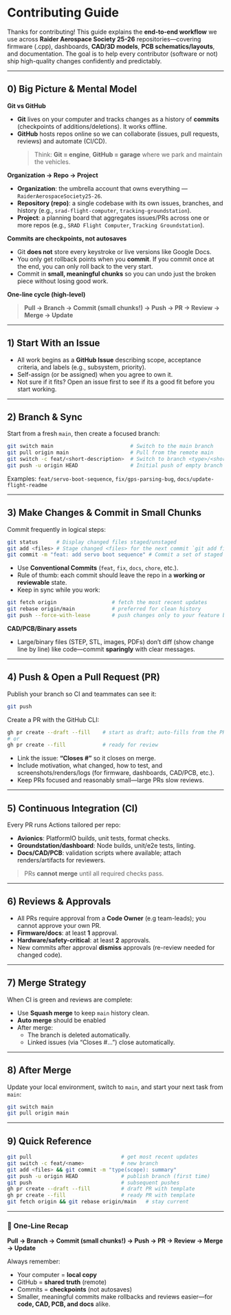 # Contributing Guide

Thanks for contributing! This guide explains the **end-to-end workflow** we use across **Raider Aerospace Society 25-26** repositories—covering firmware (.cpp), dashboards, **CAD/3D models**, **PCB schematics/layouts**, and documentation. The goal is to help every contributor (software or not) ship high-quality changes confidently and predictably.

---

## 0) Big Picture & Mental Model

**Git vs GitHub**

- **Git** lives on your computer and tracks changes as a history of **commits** (checkpoints of additions/deletions). It works offline.
- **GitHub** hosts repos online so we can collaborate (issues, pull requests, reviews) and automate (CI/CD).
  > Think: **Git = engine**, **GitHub = garage** where we park and maintain the vehicles.

**Organization → Repo → Project**

- **Organization**: the umbrella account that owns everything — `RaiderAerospaceSociety25-26`.
- **Repository (repo)**: a single codebase with its own issues, branches, and history (e.g., `srad-flight-computer`, `tracking-groundstation`).
- **Project**: a planning board that aggregates issues/PRs across one or more repos (e.g., `SRAD Flight Computer`, `Tracking Groundstation`).

**Commits are checkpoints, not autosaves**

- Git **does not** store every keystroke or live versions like Google Docs.
- You only get rollback points when you **commit**. If you commit once at the end, you can only roll back to the very start.
- Commit in **small, meaningful chunks** so you can undo just the broken piece without losing good work.

**One-line cycle (high-level)**

> **Pull → Branch → Commit (small chunks!) → Push → PR → Review → Merge → Update**

---

## 1) Start With an Issue

- All work begins as a **GitHub Issue** describing scope, acceptance criteria, and labels (e.g., subsystem, priority).
- Self-assign (or be assigned) when you agree to own it.
- Not sure if it fits? Open an issue first to see if its a good fit before you start working.

---

## 2) Branch & Sync

Start from a fresh `main`, then create a focused branch:

```bash
git switch main                         # Switch to the main branch
git pull origin main                    # Pull from the remote main
git switch -c feat/<short-description>  # Switch to branch <type>/<short-description>
git push -u origin HEAD                 # Initial push of empty branch to trigger a PR option in web
```

Examples: `feat/servo-boot-sequence`, `fix/gps-parsing-bug`, `docs/update-flight-readme`

---

## 3) Make Changes & Commit in Small Chunks

Commit frequently in logical steps:

```bash
git status      # Display changed files staged/unstaged
git add <files> # Stage changed <files> for the next commit `git add firmware/`
git commit -m "feat: add servo boot sequence" # Commit a set of staged changes
```

- Use **Conventional Commits** (`feat`, `fix`, `docs`, `chore`, etc.).
- Rule of thumb: each commit should leave the repo in a **working or reviewable** state.
- Keep in sync while you work:

```bash
git fetch origin                  # fetch the most recent updates
git rebase origin/main            # preferred for clean history
git push --force-with-lease       # push changes only to your feature branch (not to main)
```

**CAD/PCB/Binary assets**

- Large/binary files (STEP, STL, images, PDFs) don’t diff (show change line by line) like code—commit **sparingly** with clear messages.

---

## 4) Push & Open a Pull Request (PR)

Publish your branch so CI and teammates can see it:

```bash
git push
```

Create a PR with the GitHub CLI:

```bash
gh pr create --draft --fill    # start as draft; auto-fills from the PR template
# or
gh pr create --fill            # ready for review
```

- Link the issue: **“Closes #<id>”** so it closes on merge.
- Include motivation, what changed, how to test, and screenshots/renders/logs (for firmware, dashboards, CAD/PCB, etc.).
- Keep PRs focused and reasonably small—large PRs slow reviews.

---

## 5) Continuous Integration (CI)

Every PR runs Actions tailored per repo:

- **Avionics**: PlatformIO builds, unit tests, format checks.
- **Groundstation/dashboard**: Node builds, unit/e2e tests, linting.
- **Docs/CAD/PCB**: validation scripts where available; attach renders/artifacts for reviewers.

> PRs **cannot merge** until all required checks pass.

---

## 6) Reviews & Approvals

- All PRs require approval from a **Code Owner** (e.g team-leads); you cannot approve your own PR.
- **Firmware/docs**: at least **1** approval.
- **Hardware/safety-critical**: at least **2** approvals.
- New commits after approval **dismiss** approvals (re-review needed for changed code).

---

## 7) Merge Strategy

When CI is green and reviews are complete:

- Use **Squash merge** to keep `main` history clean.
- **Auto merge** should be enabled
- After merge:
  - The branch is deleted automatically.
  - Linked issues (via “Closes #…”) close automatically.

---

## 8) After Merge

Update your local environment, switch to `main`, and start your next task from `main`:

```bash
git switch main
git pull origin main
```

---

## 9) Quick Reference

```bash
git pull                             # get most recent updates
git switch -c feat/<name>            # new branch
git add <files> && git commit -m "type(scope): summary"
git push -u origin HEAD              # publish branch (first time)
git push                             # subsequent pushes
gh pr create --draft --fill          # draft PR with template
gh pr create --fill                  # ready PR with template
git fetch origin && git rebase origin/main   # stay current
```

---

### 🔄 One-Line Recap

**Pull → Branch → Commit (small chunks!) → Push → PR → Review → Merge → Update**

Always remember:

- Your computer = **local copy**
- GitHub = **shared truth** (remote)
- Commits = **checkpoints** (not autosaves)
- Smaller, meaningful commits make rollbacks and reviews easier—for **code, CAD, PCB, and docs** alike.
